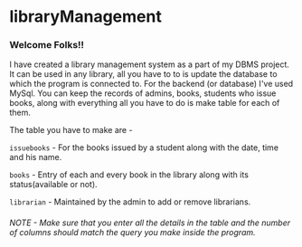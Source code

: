 # libraryManagement
### Welcome Folks!!

I have created a library management system as a part of my DBMS project. It can be used in any library, all you have to to is update the database to which the program is connected to. 
For the backend (or database) I've used MySql. You can keep the records of admins, books, students who issue books, along with everything all you have to do is make table for each of them.

The table you have to make are - 


`issuebooks` - For the books issued by a student along with the date, time and his name.

`books` - Entry of each and every book in the library along with its status(available or not).

`librarian` - Maintained by the admin to add or remove librarians.


###### NOTE - Make sure that you enter all the details in the table and the number of columns should match the query you make inside the program.



